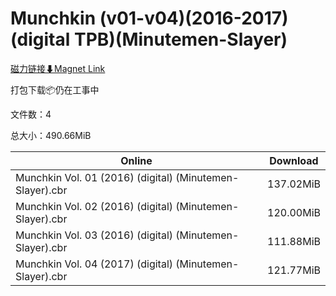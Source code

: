 # Munchkin (v01-v04)(2016-2017)(digital TPB)(Minutemen-Slayer)

[磁力链接⬇Magnet Link](magnet:?xt=urn:btih:5ddc3c9b3fbabd9aa931762cd709b1d0397303f9&dn=Munchkin%20%28v01-v04%29%282016-2017%29%28digital%20TPB%29%28Minutemen-Slayer%29)

打包下载📦仍在工事中

文件数：4

总大小：490.66MiB

Online | Download
--- | ---
Munchkin Vol. 01 (2016) (digital) (Minutemen-Slayer).cbr | 137.02MiB
Munchkin Vol. 02 (2016) (digital) (Minutemen-Slayer).cbr | 120.00MiB
Munchkin Vol. 03 (2016) (digital) (Minutemen-Slayer).cbr | 111.88MiB
Munchkin Vol. 04 (2017) (digital) (Minutemen-Slayer).cbr | 121.77MiB